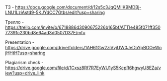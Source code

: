 ТЗ - https://docs.google.com/document/d/12s5c3JqQMiIK9MDBj-LNU1LziAstd9-5KJYdCC7Gtbs/edit?usp=sharing

Трелло - https://trello.com/invite/b/6718886d3090675226b165bf/ATTIe485f071ff35077391c230bd8e64ad3d0507D37E/mfu

Presentation -
https://drive.google.com/drive/folders/1AH61Gw2ziVvjUW0JeDbYpBOOeWnjHHtH?usp=sharing

Plagiarism check - https://drive.google.com/file/d/1Cxsz8Rf7R7EyWU1yS5KcpR6hgwyU8EZa/view?usp=drive_link
